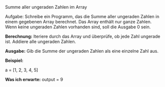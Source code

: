 Summe aller ungeraden Zahlen im Array

Aufgabe: Schreibe ein Programm, das die Summe aller ungeraden Zahlen in einem gegebenen Array berechnet.
Das Array enthält nur ganze Zahlen. Wenn keine ungeraden Zahlen vorhanden sind, soll die Ausgabe 0 sein.

**Berechnung:**
Iteriere durch das Array und überprüfe, ob jede Zahl ungerade ist.
Addiere alle ungeraden Zahlen.


**Ausgabe:**
Gib die Summe der ungeraden Zahlen als eine einzelne Zahl aus.

**Beispiel:**

a = [1, 2, 3, 4, 5]

**Was ich erwarte:**
output = 9
